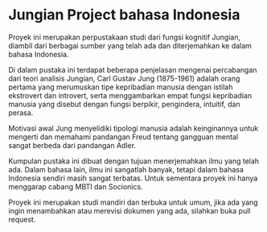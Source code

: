 # Jungian Project bahasa Indonesia
Proyek ini merupakan perpustakaan studi dari fungsi kognitif Jungian, diambil dari berbagai sumber yang telah ada dan diterjemahkan ke dalam bahasa Indonesia.

Di dalam pustaka ini terdapat beberapa penjelasan mengenai percabangan dari teori analisis Jungian, Carl Gustav Jung (1875-1961) adalah orang pertama yang merumuskan tipe kepribadian manusia dengan istilah ekstrovert dan introvert, serta menggambarkan empat fungsi kepribadian manusia yang disebut dengan fungsi berpikir, pengindera, intuitif, dan perasa.

Motivasi awal Jung menyelidiki tipologi manusia adalah keinginannya untuk mengerti dan memahami pandangan Freud tentang gangguan mental sangat berbeda dari pandangan Adler.

Kumpulan pustaka ini dibuat dengan tujuan menerjemahkan ilmu yang telah ada. Dalam bahasa lain, ilmu ini sangatlah banyak, tetapi dalam bahasa Indonesia sendiri masih sangat terbatas. Untuk sementara proyek ini hanya menggarap cabang MBTI dan Socionics.

Proyek ini merupakan studi mandiri dan terbuka untuk umum, jika ada yang ingin menambahkan atau merevisi dokumen yang ada, silahkan buka pull request.
